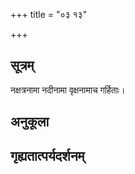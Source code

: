 +++
title = "०३ १३"

+++
## सूत्रम्
नक्षत्रनामा नदीनामा वृक्षनामाच गर्हिताः।
## अनुकूला

## गृह्यतात्पर्यदर्शनम्


